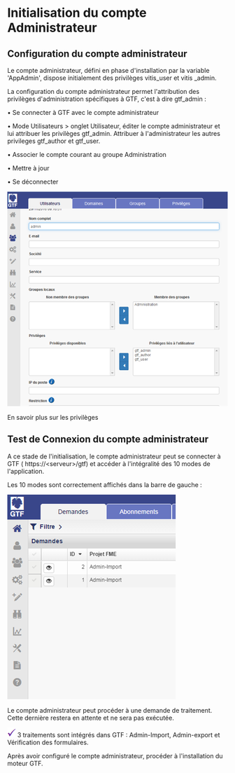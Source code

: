 

# Initialisation du compte Administrateur

## Configuration du compte administrateur

Le compte administrateur, défini en phase d'installation par la variable 'AppAdmin', dispose initialement des privilèges vitis\_user et vitis \_admin.

La configuration du compte administrateur permet l'attribution des privilèges d'administration spécifiques à GTF, c'est à dire gtf\_admin :

• Se connecter à GTF avec le compte administrateur

• Mode Utilisateurs \> onglet Utilisateur, éditer le compte administrateur et lui attribuer les privilèges gtf\_admin. Attribuer à l'administrateur les autres privileges gtf\_author et gtf\_user.

• Associer le compte courant au groupe Administration

• Mettre à jour

• Se déconnecter

 ![Attribution de privilèges gtf_admin](../images/config_admin.png)

En savoir plus sur les privilèges

## Test de Connexion du compte administrateur

A ce stade de l'initialisation, le compte administrateur peut se connecter à GTF ( https://\<serveur\>/gtf) et accéder à l'intégralité des 10 modes de l'application.

Les 10 modes sont correctement affichés dans la barre de gauche :

 ![Attribution de privilèges gtf_admin](../images/10modes.png)



Le compte administrateur peut procéder à une demande de traitement. Cette dernière restera en attente et ne sera pas exécutée.

 ![](../images/attention.png) 3 traitements sont intégrés dans GTF : Admin-Import, Admin-export et Vérification des formulaires.



Après avoir configuré le compte administrateur, procéder à l'installation du moteur GTF.


